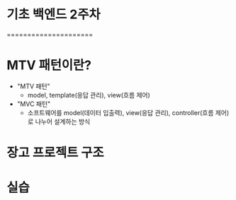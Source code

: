 # 기초 백엔드 2주차
=====================

# MTV 패턴이란?
- "MTV 패턴"
  + model, template(응답 관리), view(흐름 제어)
- "MVC 패턴"
  + 소프트웨어를
  model(데이터 입출력), 
  view(응답 관리), 
  controller(흐름 제어) 로 나누어 설계하는 방식



# 장고 프로젝트 구조




# 실습